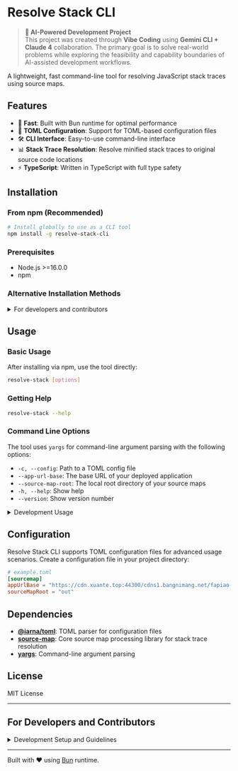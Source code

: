 # Resolve Stack CLI

> **🤖 AI-Powered Development Project**  
> This project was created through **Vibe Coding** using **Gemini CLI + Claude 4** collaboration. The primary goal is to solve real-world problems while exploring the feasibility and capability boundaries of AI-assisted development workflows.

A lightweight, fast command-line tool for resolving JavaScript stack traces using source maps.

## Features

- 🚀 **Fast**: Built with Bun runtime for optimal performance
- 📁 **TOML Configuration**: Support for TOML-based configuration files
- 🛠️ **CLI Interface**: Easy-to-use command-line interface
- 📊 **Stack Trace Resolution**: Resolve minified stack traces to original source code locations
- ⚡ **TypeScript**: Written in TypeScript with full type safety

## Installation

### From npm (Recommended)

```bash
# Install globally to use as a CLI tool
npm install -g resolve-stack-cli
```

### Prerequisites

- Node.js >=16.0.0
- npm

### Alternative Installation Methods

<details>
<summary>For developers and contributors</summary>

#### From Source

```bash
# Clone the repository
git clone https://github.com/luxi78/resolve-stack-cli.git
cd resolve-stack-cli
bun install
bun install -g .
```

#### Development Installation

```bash
# For development purposes
git clone https://github.com/luxi78/resolve-stack-cli.git
cd resolve-stack-cli
bun install
```

**Development Prerequisites:**
- [Bun](https://bun.sh) runtime (latest version recommended)
- TypeScript ^5.0.0

</details>

## Usage

### Basic Usage

After installing via npm, use the tool directly:

```bash
resolve-stack [options]
```

### Getting Help

```bash
resolve-stack --help
```

### Command Line Options

The tool uses `yargs` for command-line argument parsing with the following options:

- `-c, --config`: Path to a TOML config file
- `--app-url-base`: The base URL of your deployed application  
- `--source-map-root`: The local root directory of your source maps
- `-h, --help`: Show help
- `--version`: Show version number

<details>
<summary>Development Usage</summary>

```bash
# If running from source:
bun run index.ts [options]
bun run index.ts --help
```

</details>

## Configuration

Resolve Stack CLI supports TOML configuration files for advanced usage scenarios. Create a configuration file in your project directory:

```toml
# example.toml
[sourcemap]
appUrlBase = "https://cdn.xuante.top:44300/cdns1.bangnimang.net/fapiao-ng"
sourceMapRoot = "out"
```

## Dependencies

- **[@iarna/toml](https://www.npmjs.com/package/@iarna/toml)**: TOML parser for configuration files
- **[source-map](https://www.npmjs.com/package/source-map)**: Core source map processing library for stack trace resolution
- **[yargs](https://www.npmjs.com/package/yargs)**: Command-line argument parsing

## License

MIT License

---

## For Developers and Contributors

<details>
<summary>Development Setup and Guidelines</summary>

### Development

#### Running the Development Version

```bash
bun run start
```

#### Building

This project uses ES modules and is designed to run directly with Bun:

```bash
bun run index.ts
```

#### Requirements

- Node.js-compatible runtime (Bun recommended)
- TypeScript ^5.0.0

### Contributing

Contributions are welcome! Please feel free to submit a Pull Request.

### 📦 NPM Publishing Guide

### Core Concepts

This is a TypeScript CLI project that compiles TS code to Node.js-compatible JavaScript through a build process, then publishes to npm. Users don't need to install bun or TypeScript to use the package.

### Project Configuration Essentials

#### Key package.json Fields

```json
{
  "name": "resolve-stack-cli",
  "version": "1.0.0",
  "description": "A lightweight, fast command-line tool for resolving JavaScript stack traces using source maps",
  "main": "dist/index.js",           // Points to compiled JS file
  "module": "dist/index.js",
  "type": "module",
  "bin": {
    "resolve-stack": "dist/index.js"  // CLI command entry point
  },
  "files": [                         // Files included in publication
    "dist/**/*",
    "README.md", 
    "package.json"
  ],
  "engines": {
    "node": ">=16.0.0"              // Node.js version requirement
  }
}
```

#### Build Script Configuration

```json
{
  "scripts": {
    "build": "bun build index.ts --outdir dist --target node --format esm",
    "prepublishOnly": "npm run build",  // Auto-build before publishing
    "test": "echo \"No tests specified\" && exit 0"
  }
}
```

### Pre-Publishing Checklist

#### 1. Complete Project Information

Update in `package.json`:

```json
{
  "author": "Your Name <your.email@example.com>",
  "license": "MIT",
  "repository": {
    "type": "git",
    "url": "git+https://github.com/yourusername/resolve-stack-cli.git"
  },
  "bugs": {
    "url": "https://github.com/yourusername/resolve-stack-cli/issues"
  },
  "homepage": "https://github.com/yourusername/resolve-stack-cli#readme",
  "keywords": [
    "stack-trace",
    "source-map", 
    "cli",
    "debugging",
    "typescript",
    "javascript"
  ]
}
```

#### 2. Fix Entry Point

Ensure `index.ts` uses Node.js shebang:

```typescript
#!/usr/bin/env node
import { main } from './resolve-stack.js';

main().catch(console.error);
```

### Complete Publishing Process

#### 1. Register npm Account

```bash
# First-time registration
npm adduser

# Login with existing account
npm login

# Verify login status
npm whoami
```

#### 2. Check Package Name Availability

```bash
npm view resolve-stack-cli
# If shows 404 Not Found, the package name is available
```

#### 3. Pre-Build Verification

```bash
# Build project
npm run build

# Test build result
node dist/index.js --help

# Preview publication content
npm pack --dry-run
```

#### 4. Publish to npm

```bash
# Publish
npm publish

# Verify successful publication
npm view resolve-stack-cli
```

### Version Management

#### Manual Version Updates

```bash
# Modify version field in package.json
# Then republish
npm publish
```

#### Using npm Version Commands

```bash
# Patch version (1.0.0 → 1.0.1)
npm version patch && npm publish

# Minor version (1.0.0 → 1.1.0) 
npm version minor && npm publish

# Major version (1.0.0 → 2.0.0)
npm version major && npm publish
```

### Technical Details

#### TypeScript to JavaScript Conversion

- **Development Stage**: Use `bun` to run TypeScript directly
- **Build Stage**: `bun build` compiles TS to Node.js-compatible JS
- **Publishing Stage**: Only publish compiled JavaScript
- **User Usage**: Run through Node.js, no bun required

#### Build Output Characteristics

- Uses `#!/usr/bin/env node` shebang
- ES Module format
- All dependencies bundled in single file
- Node.js >=16.0.0 compatible

### User Installation Experience

```bash
# Global installation
npm install -g resolve-stack-cli

# Direct usage
resolve-stack --help
```

User system requirements:
- ✅ Node.js >=16.0.0
- ✅ npm
- ❌ No bun required
- ❌ No TypeScript required

### Troubleshooting

#### Common Issues

1. **Shebang errors**: Ensure built file uses `#!/usr/bin/env node`
2. **File permissions**: Built file should have execute permissions
3. **Import paths**: Ensure import statements use `.js` extensions
4. **Published files**: Check `files` field includes `dist/**/*`

#### Verification Steps

```bash
# Check build file type
file dist/index.js
# Should display: Node.js script executable

# Check shebang
head -1 dist/index.js  
# Should display: #!/usr/bin/env node

# Test CLI functionality
node dist/index.js --help
```

### Best Practices

1. **Pre-publish testing**: Always test built files locally
2. **Semantic versioning**: Follow [Semantic Versioning](https://semver.org/)
3. **Documentation integrity**: Keep README.md synchronized with features
4. **License clarity**: Choose appropriate open source license
5. **Keyword optimization**: Add relevant keywords for discoverability

</details>

---

Built with ❤️ using [Bun](https://bun.sh) runtime.
